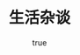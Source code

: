 ---
pageComponent:
  name: Catalogue
  data:
    path: 04.生活杂谈
    imgUrl: /img/other.png
    description: 记录生活
title: 生活杂谈
permalink: /life/youth/
sidebar: false
article: false
comment: false
editLink: false
author:
  name: pursuit
  link: https://github.com/unique-pure
---